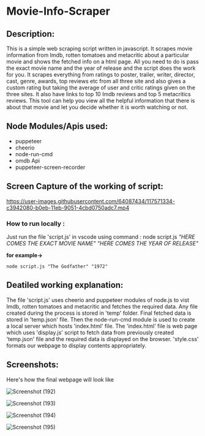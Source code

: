 # Movie-Info-Scraper

## Description: 
This is a simple web scraping script written in javascript. It scrapes movie information from Imdb, rotten tomatoes and metacritic about a particular movie and shows the fetched info on a html page. All you need to do is pass the exact movie name and the year of release and the script does the work for you. It scrapes everything from ratings to poster, trailer, writer, director, cast, genre, awards, top reviews etc from all three site and also gives a custom rating but taking the average of user and critic ratings given on the three sites. It also have links to top 10 Imdb reviews and top 5 metacritics reviews. This tool can help you view all the helpful information that there is about that movie and let you decide whether it is worth watching or not.

## Node Modules/Apis used:
* puppeteer
* cheerio
* node-run-cmd
* omdb Api
* puppeteer-screen-recorder

## Screen Capture of the working of script:

https://user-images.githubusercontent.com/64087434/117571334-c3942080-b0eb-11eb-9051-4cbd0750adc7.mp4

### How to run locally :
Just run the file 'script.js' in vscode using command : node script.js _"HERE COMES THE EXACT MOVIE NAME" "HERE COMES THE YEAR OF RELEASE"_

**for example->**
```
node script.js "The Godfather" "1972"
```

## Deatiled working explanation:
The file 'script.js' uses cheerio and puppeteer modules of node.js to vist Imdb, rotten tomatoes and metacritic and fetches the required data. Any file created during the process is stored in 'temp' folder. Final fetched data is stored in 'temp.json' file. Then the node-run-cmd module is used to create a local server which hosts 'index.html' file. The 'index.html' file is web page which uses 'display.js' script to fetch data from previously created 'temp.json' file and the required data is displayed on the browser. 'style.css' formats our webpage to display contents appropriately.

## Screenshots:
Here's how the final webpage will look like

![Screenshot (192)](https://user-images.githubusercontent.com/64087434/117572172-42d72380-b0ef-11eb-8a7e-3977f4220b4b.png)


![Screenshot (193)](https://user-images.githubusercontent.com/64087434/117572174-436fba00-b0ef-11eb-8fe5-868040838c70.png)


![Screenshot (194)](https://user-images.githubusercontent.com/64087434/117572167-410d6000-b0ef-11eb-9c27-1009e442f775.png)


![Screenshot (195)](https://user-images.githubusercontent.com/64087434/117572170-423e8d00-b0ef-11eb-8c1b-25173874544b.png)



